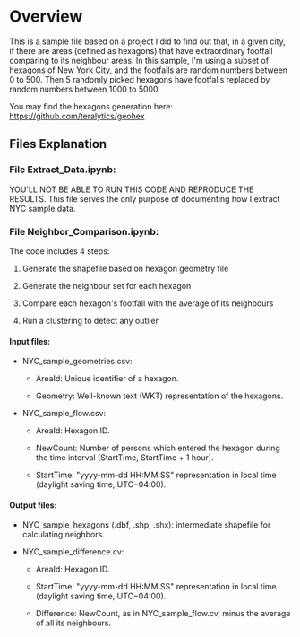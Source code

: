 # Overview
This is a sample file based on a project I did to find out that, in a given city, if there are areas (defined as hexagons) that have extraordinary footfall comparing to its neighbour areas. In this sample, I'm using a subset of hexagons of New York City, and the footfalls are random numbers between 0 to 500. Then 5 randomly picked hexagons have footfalls replaced by random numbers between 1000 to 5000.

You may find the hexagons generation here: https://github.com/teralytics/geohex


## Files Explanation
### File Extract_Data.ipynb:

YOU'LL NOT BE ABLE TO RUN THIS CODE AND REPRODUCE THE RESULTS. This file serves the only purpose of documenting how I extract NYC sample data.

### File Neighbor_Comparison.ipynb:
The code includes 4 steps:

1. Generate the shapefile based on hexagon geometry file

2. Generate the neighbour set for each hexagon

3. Compare each hexagon's footfall with the average of its neighbours

4. Run a clustering to detect any outlier

#### Input files:

- NYC_sample_geometries.csv:

  - AreaId: Unique identifier of a hexagon.

  - Geometry: Well-known text (WKT) representation of the hexagons.

- NYC_sample_flow.csv:

  - AreaId: Hexagon ID.

  - NewCount: Number of persons which entered the hexagon during the time interval [StartTime, StartTime + 1 hour].

  - StartTime: "yyyy-mm-dd HH:MM:SS" representation in local time (daylight saving time, UTC−04:00).

#### Output files:

- NYC_sample_hexagons (.dbf, .shp, .shx): intermediate shapefile for calculating neighbors.

- NYC_sample_difference.cv:

  - AreaId: Hexagon ID.

  - StartTime: "yyyy-mm-dd HH:MM:SS" representation in local time (daylight saving time, UTC−04:00).

  - Difference: NewCount, as in NYC_sample_flow.cv, minus the average of all its neighbours.
